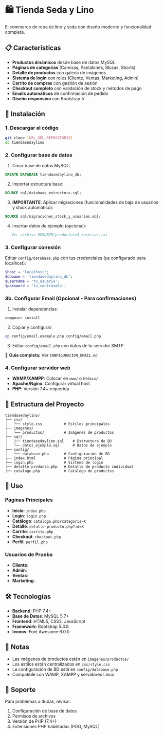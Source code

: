 # 🛍️ Tienda Seda y Lino

E-commerce de ropa de lino y seda con diseño moderno y funcionalidad completa.

## 📋 Características

- **Productos dinámicos** desde base de datos MySQL
- **Páginas de categorías** (Camisas, Pantalones, Blusas, Shorts)
- **Detalle de productos** con galería de imágenes
- **Sistema de login** con roles (Cliente, Ventas, Marketing, Admin)
- **Carrito de compras** con gestión de sesión
- **Checkout completo** con validación de stock y métodos de pago
- **Emails automáticos** de confirmación de pedido
- **Diseño responsivo** con Bootstrap 5

## 🚀 Instalación

### 1. Descargar el código
```bash
git clone [URL_DEL_REPOSITORIO]
cd tiendasedaylino
```

### 2. Configurar base de datos
1. Crear base de datos MySQL:
```sql
CREATE DATABASE tiendasedaylino_db;
```

2. Importar estructura base:
```sql
SOURCE sql/database_estructura.sql;
```

3. **IMPORTANTE**: Aplicar migraciones (funcionalidades de baja de usuarios y stock automático):
```sql
SOURCE sql/migraciones_stock_y_usuarios.sql;
```

4. Insertar datos de ejemplo (opcional):
```sql
-- Ver archivo NOSUBIR/productosx4_insertar.txt
```

### 3. Configurar conexión
Editar `config/database.php` con tus credenciales (ya configurado para localhost):
```php
$host = 'localhost';
$dbname = 'tiendasedaylino_db';
$username = 'tu_usuario';
$password = 'tu_contraseña';
```

### 3b. Configurar Email (Opcional - Para confirmaciones)
1. Instalar dependencias:
```bash
composer install
```

2. Copiar y configurar:
```bash
cp config/email.example.php config/email.php
```

3. Editar `config/email.php` con datos de tu servidor SMTP

📧 **Guía completa:** Ver `CONFIGURACION_EMAIL.md`

### 4. Configurar servidor web
- **WAMP/XAMPP**: Colocar en `www/` o `htdocs/`
- **Apache/Nginx**: Configurar virtual host
- **PHP**: Versión 7.4+ requerida

## 📁 Estructura del Proyecto

```
tiendasedaylino/
├── css/
│   └── style.css          # Estilos principales
├── imagenes/
│   └── productos/         # Imágenes de productos
├── sql/
│   ├── tiendasedaylino.sql    # Estructura de BD
│   └── datos_ejemplo.sql      # Datos de ejemplo
├── config/
│   └── database.php       # Configuración de BD
├── index.html             # Página principal
├── login.php              # Sistema de login
├── detalle-producto.php   # Detalle de producto individual
├── catalogo.php           # Catálogo de productos
```

## 🎯 Uso

### Páginas Principales
- **Inicio**: `index.php`
- **Login**: `login.php`
- **Catálogo**: `catalogo.php?categoria=X`
- **Detalle**: `detalle-producto.php?id=X`
- **Carrito**: `carrito.php`
- **Checkout**: `checkout.php`
- **Perfil**: `perfil.php`

### Usuarios de Prueba
- **Cliente**: 
- **Admin**: 
- **Ventas**: 
- **Marketing**: 

## 🛠️ Tecnologías

- **Backend**: PHP 7.4+
- **Base de Datos**: MySQL 5.7+
- **Frontend**: HTML5, CSS3, JavaScript
- **Framework**: Bootstrap 5.3.8
- **Iconos**: Font Awesome 6.0.0

## 📝 Notas

- Las imágenes de productos están en `imagenes/productos/`
- Los estilos están centralizados en `css/style.css`
- La configuración de BD está en `config/database.php`
- Compatible con WAMP, XAMPP y servidores Linux

## 🔧 Soporte

Para problemas o dudas, revisar:
1. Configuración de base de datos
2. Permisos de archivos
3. Versión de PHP (7.4+)
4. Extensiones PHP habilitadas (PDO, MySQL)
